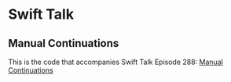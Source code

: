 # Swift Talk
## Manual Continuations

This is the code that accompanies Swift Talk Episode 288: [Manual Continuations](https://talk.objc.io/episodes/S01E288-manual-continuations)
